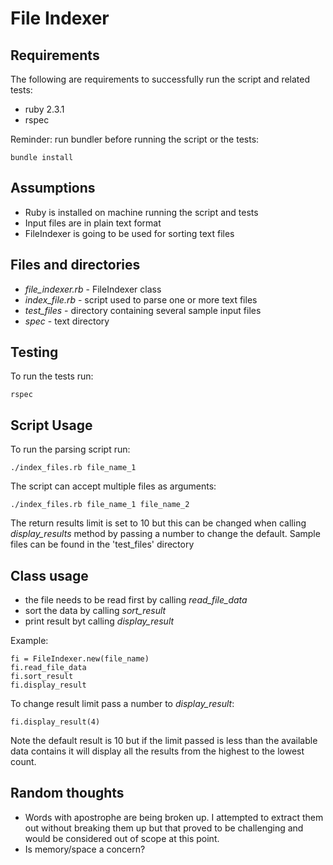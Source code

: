 # File Indexer

## Requirements
The following are requirements to successfully run the script and related tests:

* ruby 2.3.1
* rspec

Reminder: run bundler before running the script or the tests:

```
bundle install
```

## Assumptions
* Ruby is installed on machine running the script and tests
* Input files are in plain text format
* FileIndexer is going to be used for sorting text files

## Files and directories

* *file_indexer.rb* -  FileIndexer class
* *index_file.rb* - script used to parse one or more text files
* *test_files* - directory containing several sample input files
* *spec* - text directory

## Testing
To run the tests run:

```
rspec
```

## Script Usage

To run the parsing script run:

```
./index_files.rb file_name_1
```

The script can accept multiple files as arguments:

```
./index_files.rb file_name_1 file_name_2
```

The return results limit is set to 10 but this can be changed when calling *display_results* method by passing a number to change the default.
Sample files can be found in the 'test_files' directory


## Class usage

* the file needs to be read first by calling *read_file_data*
* sort the data by calling *sort_result*
* print result byt calling *display_result*

Example:

```
fi = FileIndexer.new(file_name)
fi.read_file_data
fi.sort_result
fi.display_result
```

To change result limit pass a number to *display_result*:

```
fi.display_result(4)
```

Note the default result is 10 but if the limit passed is less than the available data contains it will display all the results from the highest to the lowest count.


## Random thoughts
* Words with apostrophe are being broken up. I attempted to extract them out without breaking them up but that proved to be challenging and would be considered out of scope at this point.
* Is memory/space a concern?
